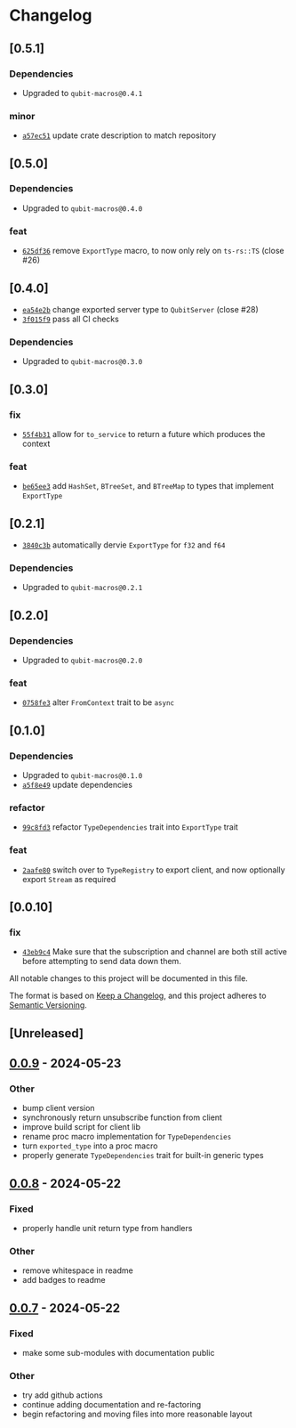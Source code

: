# Changelog

## \[0.5.1]

### Dependencies

- Upgraded to `qubit-macros@0.4.1`

### minor

- [`a57ec51`](https://github.com/andogq/qubit/commit/a57ec51e05b8b4dc509a401f1a17dee1d3f45b5e) update crate description to match repository

## \[0.5.0]

### Dependencies

- Upgraded to `qubit-macros@0.4.0`

### feat

- [`625df36`](https://github.com/andogq/qubit/commit/625df3640b3a1134866040de56a1e29943c15e76) remove `ExportType` macro, to now only rely on `ts-rs::TS` (close #26)

## \[0.4.0]

- [`ea54e2b`](https://github.com/andogq/qubit/commit/ea54e2b76ab11c2dae21eda5dfa7188cfcdb717a) change exported server type to `QubitServer` (close #28)
- [`3f015f9`](https://github.com/andogq/qubit/commit/3f015f95de5776d2d07472f15cada703950e658a) pass all CI checks

### Dependencies

- Upgraded to `qubit-macros@0.3.0`

## \[0.3.0]

### fix

- [`55f4b31`](https://github.com/andogq/qubit/commit/55f4b31bfef67345e94a815c3c38062494bc1327) allow for `to_service` to return a future which produces the context

### feat

- [`be65ee3`](https://github.com/andogq/qubit/commit/be65ee311aea16002d2311694bb2e30958f8f28b) add `HashSet`, `BTreeSet`, and `BTreeMap` to types that implement `ExportType`

## \[0.2.1]

- [`3840c3b`](https://github.com/andogq/qubit/commit/3840c3b0854e59626410b15fb5eb57739fbd1902) automatically dervie `ExportType` for `f32` and `f64`

### Dependencies

- Upgraded to `qubit-macros@0.2.1`

## \[0.2.0]

### Dependencies

- Upgraded to `qubit-macros@0.2.0`

### feat

- [`0758fe3`](https://github.com/andogq/qubit/commit/0758fe32bcf6b702177b88e3dbf7158acaf42523) alter `FromContext` trait to be `async`

## \[0.1.0]

### Dependencies

- Upgraded to `qubit-macros@0.1.0`
- [`a5f8e49`](https://github.com/andogq/qubit/commit/a5f8e49c70a1e82a983f4841482671ec16eab765) update dependencies

### refactor

- [`99c8fd3`](https://github.com/andogq/qubit/commit/99c8fd3d5cfa4e2e662adf72ed7d410aee6bf73c) refactor `TypeDependencies` trait into `ExportType` trait

### feat

- [`2aafe80`](https://github.com/andogq/qubit/commit/2aafe80cc0e3ad74f9182da20e8ea9bb8110fcad) switch over to `TypeRegistry` to export client, and now optionally export `Stream` as required

## \[0.0.10]

### fix

- [`43eb9c4`](https://github.com/andogq/qubit/commit/43eb9c4ff8d1894cfc4256e8cd1d10a112bb6275) Make sure that the subscription and channel are both still active before attempting to send data
  down them.

All notable changes to this project will be documented in this file.

The format is based on [Keep a Changelog](https://keepachangelog.com/en/1.0.0/),
and this project adheres to [Semantic Versioning](https://semver.org/spec/v2.0.0.html).

## \[Unreleased]

## [0.0.9](https://github.com/andogq/qubit/compare/qubit-v0.0.8...qubit-v0.0.9) - 2024-05-23

### Other

- bump client version
- synchronously return unsubscribe function from client
- improve build script for client lib
- rename proc macro implementation for `TypeDependencies`
- turn `exported_type` into a proc macro
- properly generate `TypeDependencies` trait for built-in generic types

## [0.0.8](https://github.com/andogq/qubit/compare/qubit-v0.0.7...qubit-v0.0.8) - 2024-05-22

### Fixed

- properly handle unit return type from handlers

### Other

- remove whitespace in readme
- add badges to readme

## [0.0.7](https://github.com/andogq/qubit/compare/qubit-v0.0.6...qubit-v0.0.7) - 2024-05-22

### Fixed

- make some sub-modules with documentation public

### Other

- try add github actions
- continue adding documentation and re-factoring
- begin refactoring and moving files into more reasonable layout
